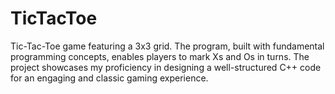 # TicTacToe
Tic-Tac-Toe game featuring a 3x3 grid. The program, built with fundamental programming concepts, enables players to mark Xs and Os in turns. The project showcases my proficiency in designing a well-structured C++ code for an engaging and classic gaming experience.
